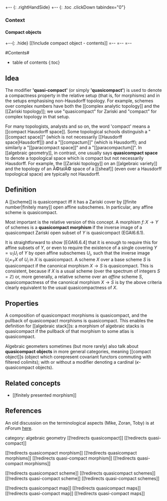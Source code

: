 
+-- {: .rightHandSide}
+-- {: .toc .clickDown tabindex="0"}
### Context
#### Compact objects
+--{: .hide}
[[!include compact object - contents]]
=--
=--
=--


#Contents#
* table of contents
{:toc}

## Idea

The modifier __'quasi-compact'__ (or simply __'quasicompact'__) is used to denote a compactness property in the relative setup (that is, for morphisms) and in the setups emphasising non-Hausdorff topology. For example, schemes over complex numbers have both the [[complex analytic topology]] and the [[Zariski topology]]; we use "quasicompact" for Zariski and "compact" for complex topology in that setup. 

For many topologists, analysts and so on, the word 'compact' means a [[compact Hausdorff space]]. Some topological schools distinguish a "[[compact space]]" (which is not necessarily [[Hausdorff space|Hausdorff]]) and a "[[compactum]]" (which is Hausdorff); and similarly a "[[paracompact space]]" and a "[[paracompactum]]". In [[algebraic geometry]], in contrast, one usually says __quasicompact space__ to denote a topological space which is compact but not necessarily Hausdorff. For example, the [[Zariski topology]] on an [[algebraic variety]] and the topology of an Ã©talÃ© space of a [[sheaf]] (even over a Hausdorff topological space) are typically not Hausdorff.

## Definition

A [[scheme]] is quasicompact iff it has a Zariski cover by [[finite number|finitely many]] open affine subschemes. In particular, any affine scheme is quasicompact. 

Most important is the relative version of this concept. A morphism $f\colon X \to Y$ of schemes is a __quasicompact morphism__ if the inverse image of a quasicompact Zariski open subset of $Y$ is quasicompact (EGAI6.6.1). 

It is straightforward to show [EGAI6.6.4] that it is enough to require this for affine subsets of $Y$, or even to require the existence of a single covering $Y = \cup_i U_i$ of $Y$ by open affine subschemes $U_i$, such that the inverse image $U_i \times_Y X$ of $U_i$ in $X$ is quasicompact. A scheme $X$ over a base scheme $S$ is quasicompact if the canonical morphism $X \to S$ is quasicompact. This is consistent, because if $X$ is a usual scheme (over the spectrum of integers $S = \mathbb{Z}$) or, more generally, a relative scheme over an _affine_ scheme $S$, quasicompactness of the canonical morphism $X\to S$ is by the above criteria clearly equivalent to the usual quasicompactness of $X$.

## Properties

A composition of quasicompact morphisms is quasicompact, and the pullback of quasicompact morphisms is quasicompact. This enables the definition for [[algebraic stack]]s: a morphism of algebraic stacks is quasicompact if the pullback of that morphism to some atlas is quasicompact.

Algebraic geometers sometimes (but more rarely) also talk about __quasicompact objects__ in more general categories, meaning [[compact object]]s (object which corepresent covariant functors commuting with filtered colimits); with or without a modifier denoting a cardinal ($\kappa$-quasicompact objects).  

## Related concepts

* [[finitely presented morphism]]

## References

An old discussion on the terminological aspects (Mike, Zoran, Toby) is at $n$Forum [here](http://www.math.ntnu.no/~stacey/Mathforge/nForum/comments.php?DiscussionID=2680&Focus=22689#Comment_22689).

category: algebraic geometry
[[!redirects quasicompact]]
[[!redirects quasi-compact]]

[[!redirects quasicompact morphism]]
[[!redirects quasicompact morphisms]]
[[!redirects quasi-compact morphism]]
[[!redirects quasi-compact morphisms]]

[[!redirects quasicompact scheme]]
[[!redirects quasicompact schemes]]
[[!redirects quasi-compact scheme]]
[[!redirects quasi-compact schemes]]

[[!redirects quasicompact map]]
[[!redirects quasicompact maps]]
[[!redirects quasi-compact map]]
[[!redirects quasi-compact maps]]
